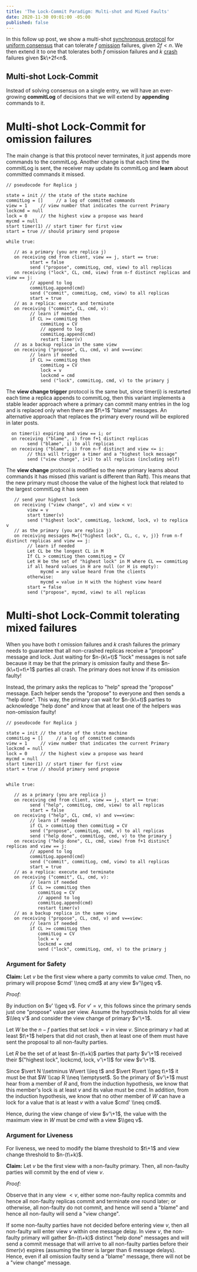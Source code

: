 ```yaml
---
title: 'The Lock-Commit Paradigm: Multi-shot and Mixed Faults'
date: 2020-11-30 09:01:00 -05:00
published: false
---
```


In this follow up post, we show a multi-shot [synchronous protocol](https://decentralizedthoughts.github.io/2019-06-01-2019-5-31-models/) for [uniform consensus](https://decentralizedthoughts.github.io/2019-06-27-defining-consensus/) that can tolerate $f$ [omission](https://decentralizedthoughts.github.io/2020-09-13-synchronous-consensus-omission-faults/) failures, given $2f<n$.
We then extend it to one that tolerates both $f$ omission failures and $k$ [crash](https://decentralizedthoughts.github.io/2019-06-07-modeling-the-adversary/) failures given $k\+2f<n$.

## Multi-shot Lock-Commit

Instead of solving consensus on a single entry, we will have an ever-growing **commitLog** of decisions that we will extend by **appending** commands to it.

# Multi-shot Lock-Commit for omission failures

The main change is that this protocol never terminates, it just appends more commands to the commitLog. Another change is that each time the commitLog is sent, the receiver may update its commitLog and **learn** about committed commands it missed.

    // pseudocode for Replica j
    
    state = init // the state of the state machine
    commitLog = []     // a log of committed commands
    view = 1     // view number that indicates the current Primary
    lockcmd = null
    lock = 0     // the highest view a propose was heard
    mycmd = null
    start timer(1) // start timer for first view
    start = true // should primary send propose
    
    while true:
    
       // as a primary (you are replica j)
       on receiving cmd from client, view == j, start == true:
             start = false
             send ("propose", commitLog, cmd, view) to all replicas
       on receiving ("lock", CL, cmd, view) from n-f distinct replicas and view == j:
             // append to log
             commitLog.append(cmd)
             send ("commit", commitLog, cmd, view) to all replicas
             start = true
       // as a replica: execute and terminate
       on receiving ("commit", CL, cmd, v):
             // learn if needed
             if CL >= commitLog then
                 commitLog = CV
                 // append to log
                 commitLog.append(cmd)
                 restart timer(v)
       // as a backup replica in the same view
       on receiving ("propose", CL, cmd, v) and v==view:
             // learn if needed
             if CL >= commitLog then 
                 commitLog = CV
                 lock = v
                 lockcmd = cmd
                 send ("lock", commitLog, cmd, v) to the primary j

The **view change trigger** protocol is the same but, since timer(i) is restarted each time a replica appends to commitLog, then this variant implements a stable leader approach where a primary can commit many entries in the log and is replaced only when there are $f\+1$ "blame" messages. An alternative approach that replaces the primary every round will be explored in later posts.

      on timer(i) expiring and view == i; or
      on receiving ("blame", i) from f+1 distinct replicas
            send ("blame", i) to all replicas
      on receiving ("blame", i) from n-f distinct and view <= i:
            // this will trigger a timer and a "highest lock message"
            send ("view change", i+1) to all replicas (including self)

The **view change** protocol is modified so the new primary learns about commands it has missed (this variant is different than Raft). This means that the new primary must choose the value of the highest lock that related to the largest commitLog it has seen

       // send your highest lock
       on receiving ("view change", v) and view < v:
            view = v
            start timer(v)
            send ("highest lock", commitLog, lockcmd, lock, v) to replica v
       // as the primary (you are replica j)
       on receiving messages M={("highest lock", CL, c, v, j)} from n-f distinct replicas and view == j:
            // learn if needed
            Let CL be the longest CL in M
            If CL > commitLog then commitLog = CV
            Let H be the set of "highest lock" in M where CL == commitLog
            if all heard values in H are null (or H is empty):
                 mycmd = any value heard from the clients
            otherwise:
                 mycmd = value in H with the highest view heard
            start = false
            send ("propose", mycmd, view) to all replicas

# Multi-shot Lock-Commit tolerating mixed failures

When you have both $t$ omission failures and $k$ crash failures the primary needs to guarantee that all non-crashed replicas receive a  "propose" message and lock. Just waiting for $n-(k\+t)$ "lock" messages is not safe because it may be that the primary is omission faulty and these $n-(k\+t)=t\+1$ parties all crash. The primary does not know if its omission faulty!

Instead, the primary asks the replicas to "help" spread the "propose" message. Each helper sends the "propose" to everyone and then sends a "help done". This way, the primary can wait for $n-(k\+t)$ parties to acknowledge "help done" and know that at least one of the helpers was non-omission faulty!

    // pseudocode for Replica j
    
    state = init // the state of the state machine
    commitLog = []     // a log of committed commands
    view = 1     // view number that indicates the current Primary
    lockcmd = null
    lock = 0     // the highest view a propose was heard
    mycmd = null
    start timer(1) // start timer for first view
    start = true // should primary send propose
    
    
    while true:
    
       // as a primary (you are replica j)
       on receiving cmd from client, view == j, start == true:
             send ("help", commitLog, cmd, view) to all replicas
             start = false
       on receiving ("help", CL, cmd, v) and v==view:
             // learn if needed
             if CL > commitLog then commitLog = CV
             send ("propose", commitLog, cmd, v) to all replicas
             send ("help done", commitLog, cmd, v) to the primary j
       on receiving ("help done", CL, cmd, view) from f+1 distinct replicas and view == j:
             // append to log
             commitLog.append(cmd)
             send ("commit", commitLog, cmd, view) to all replicas
             start = true
       // as a replica: execute and terminate
       on receiving ("commit", CL, cmd, v):
             // learn if needed
             if CL >= commitLog then
                commitLog = CV
                // append to log
                commitLog.append(cmd)
                restart timer(v)
       // as a backup replica in the same view
       on receiving ("propose", CL, cmd, v) and v==view:
             // learn if needed
             if CL >= commitLog then
                commitLog = CV
                lock = v
                lockcmd = cmd
                send ("lock", commitLog, cmd, v) to the primary j
           
### Argument for Safety

**Claim:** Let $v$ be the first view where a party commits to value $cmd$.
Then, no primary will propose $cmd' \\neq cmd$ at any view $v'\\geq v$.

*Proof:*

By induction on $v' \\geq v$. For $v'=v$, this follows since the primary sends just one "propose" value per view. Assume the hypothesis holds for all view $\\leq v'$ and consider the view change of primary $v'\+1$.

Let $W$ be the $n-f$ parties that set $lock = v$ in view $v$. Since primary $v$ had at least $t\+1$ helpers that did not crash, then at least one of them must have sent the proposal to all non-faulty parties.

Let $R$ be the set of at least $n-(t\+k)$ parties that party $v'\+1$ received their $("highest lock", lockcmd, lock, v'\+1)$ for view $v'\+1$. 

Since  $\vert N \\setminus W\vert  \\leq t$ and $\vert R\vert  \\geq t\+1$ it must be that $W \\cap R \\neq \\emptyset$. So the primary of $v'\+1$ must hear from a member of $R$ and, from the induction hypothesis, we know that this member's lock is at least $v$ and its value must be $cmd$. In addition, from the induction hypothesis, we know that no other member of $W$ can have a lock for a value that is at least $v$ with a value $cmd' \\neq cmd$.

Hence, during the view change of view $v'\+1$, the value with the maximum view in $W$ must be $cmd$ with a view $\\geq v$.

### Argument for Liveness

For liveness, we need to modify the blame threshold to $t\+1$ and view change threshold to $n-(t\+k)$.

**Claim:** Let $v$ be the first view with a non-faulty primary.
Then, all non-faulty parties will commit by the end of view $v$.

*Proof:*

Observe that in any view $<v$, either some non-faulty replica commits and hence all non-faulty replicas commit and terminate one round later; or otherwise, all non-faulty do not commit, and hence will send a "blame" and hence all non-faulty will send a "view change".

If some non-faulty parties have not decided before entering view $v$, then all non-faulty will enter view $v$ within one message delay. In view $v$, the non-faulty primary will gather $n-(t\+k)$ distinct "help done" messages and will send a commit message that will arrive to all non-faulty parties before their $timer(v)$ expires (assuming the timer is larger than 6 message delays). Hence, even if all omission faulty send a "blame" message, there will not be a "view change" message.
